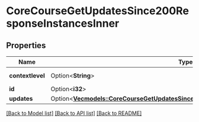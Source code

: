 # CoreCourseGetUpdatesSince200ResponseInstancesInner

## Properties

Name | Type | Description | Notes
------------ | ------------- | ------------- | -------------
**contextlevel** | Option<**String**> | The context level | [optional]
**id** | Option<**i32**> | Instance id | [optional]
**updates** | Option<[**Vec<models::CoreCourseGetUpdatesSince200ResponseInstancesInnerUpdatesInner>**](core_course_get_updates_since_200_response_instances_inner_updates_inner.md)> |  | [optional]

[[Back to Model list]](../README.md#documentation-for-models) [[Back to API list]](../README.md#documentation-for-api-endpoints) [[Back to README]](../README.md)


